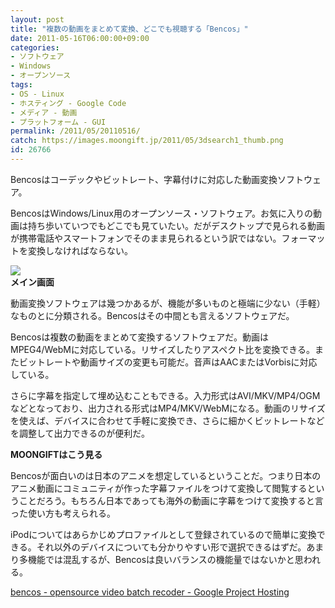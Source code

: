 ```yaml
---
layout: post
title: "複数の動画をまとめて変換、どこでも視聴する「Bencos」"
date: 2011-05-16T06:00:00+09:00
categories:
- ソフトウェア
- Windows
- オープンソース
tags: 
- OS - Linux
- ホスティング - Google Code
- メディア - 動画
- プラットフォーム - GUI
permalink: /2011/05/20110516/
catch: https://images.moongift.jp/2011/05/3dsearch1_thumb.png
id: 26766
---
```

Bencosはコーデックやビットレート、字幕付けに対応した動画変換ソフトウェア。

  

BencosはWindows/Linux用のオープンソース・ソフトウェア。お気に入りの動画は持ち歩いていつでもどこでも見ていたい。だがデスクトップで見られる動画が携帯電話やスマートフォンでそのまま見られるという訳ではない。フォーマットを変換しなければならない。

  

![](https://images.moongift.jp/2011/05/3dsearch1_thumb.png)  
**メイン画面**

  

動画変換ソフトウェアは幾つかあるが、機能が多いものと極端に少ない（手軽）なものとに分類される。Bencosはその中間とも言えるソフトウェアだ。

  
<!--more-->  

Bencosは複数の動画をまとめて変換するソフトウェアだ。動画はMPEG4/WebMに対応している。リサイズしたりアスペクト比を変換できる。またビットレートや動画サイズの変更も可能だ。音声はAACまたはVorbisに対応している。

  

さらに字幕を指定して埋め込むこともできる。入力形式はAVI/MKV/MP4/OGMなどとなっており、出力される形式はMP4/MKV/WebMになる。動画のリサイズを使えば、デバイスに合わせて手軽に変換でき、さらに細かくビットレートなどを調整して出力できるのが便利だ。

  
  
  

**MOONGIFTはこう見る**

  

Bencosが面白いのは日本のアニメを想定しているということだ。つまり日本のアニメ動画にコミュニティが作った字幕ファイルをつけて変換して閲覧するということだろう。もちろん日本であっても海外の動画に字幕をつけて変換すると言った使い方も考えられる。

  

iPodについてはあらかじめプロファイルとして登録されているので簡単に変換できる。それ以外のデバイスについても分かりやすい形で選択できるはずだ。あまり多機能では混乱するが、Bencosは良いバランスの機能量ではないかと思われる。

  

[bencos - opensource video batch recoder - Google Project Hosting](http://code.google.com/p/bencos/)

